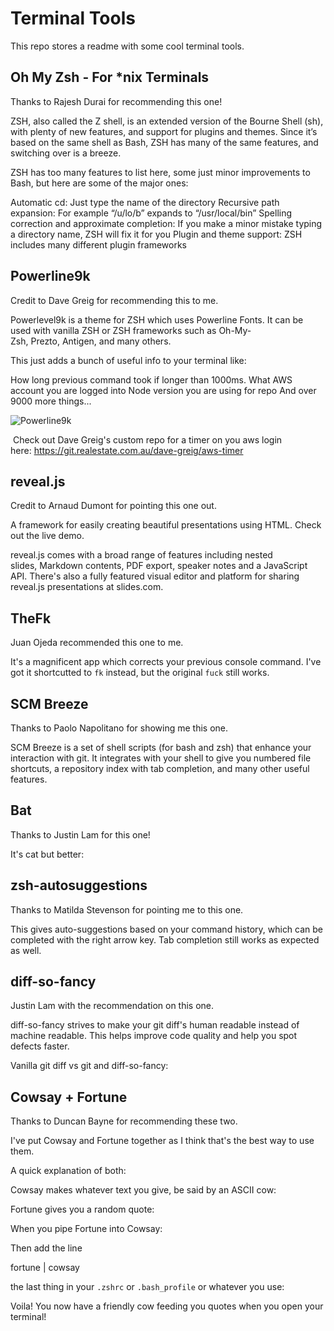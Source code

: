 # Terminal Tools

This repo stores a readme with some cool terminal tools.

## Oh My Zsh - For *nix Terminals

Thanks to Rajesh Durai‌ for recommending this one!

ZSH, also called the Z shell, is an extended version of the Bourne Shell (sh), with plenty of new features, and support for plugins and themes. Since it’s based on the same shell as Bash, ZSH has many of the same features, and switching over is a breeze.

ZSH has too many features to list here, some just minor improvements to Bash, but here are some of the major ones:

Automatic cd: Just type the name of the directory
Recursive path expansion: For example “/u/lo/b” expands to “/usr/local/bin”
Spelling correction and approximate completion: If you make a minor mistake typing a directory name, ZSH will fix it for you
Plugin and theme support: ZSH includes many different plugin frameworks

## Powerline9k

Credit to Dave Greig‌ for recommending this to me.

Powerlevel9k is a theme for ZSH which uses Powerline Fonts. It can be used with vanilla ZSH or ZSH frameworks such as Oh-My-Zsh, Prezto, Antigen, and many others.

This just adds a bunch of useful info to your terminal like:

How long previous command took if longer than 1000ms.
What AWS account you are logged into
Node version you are using for repo
And over 9000 more things...

![Powerline9k](https://gist.github.com/mtchd/a38b76d7b19339a233cdaf31f559bb8a#file-powerline9k-png)

 Check out Dave Greig‌'s custom repo for a timer on you aws login  here: https://git.realestate.com.au/dave-greig/aws-timer

## reveal.js

Credit to Arnaud Dumont‌ for pointing this one out.

A framework for easily creating beautiful presentations using HTML. Check out the live demo.

reveal.js comes with a broad range of features including nested slides, Markdown contents, PDF export, speaker notes and a JavaScript API. There's also a fully featured visual editor and platform for sharing reveal.js presentations at slides.com.

## TheFk

Juan Ojeda‌ recommended this one to me.

It's a magnificent app which corrects your previous console command. I've got it shortcutted to `fk` instead, but the original `fuck` still works.

## SCM Breeze

Thanks to Paolo Napolitano‌ for showing me this one.

SCM Breeze is a set of shell scripts (for bash and zsh) that enhance your interaction with git. It integrates with your shell to give you numbered file shortcuts, a repository index with tab completion, and many other useful features.

## Bat

Thanks to Justin Lam‌ for this one!

It's cat but better:

## zsh-autosuggestions

Thanks to Matilda Stevenson‌ for pointing me to this one.

This gives auto-suggestions based on your command history, which can be completed with the right arrow key. Tab completion still works as expected as well.

## diff-so-fancy

Justin Lam‌ with the recommendation on this one.

diff-so-fancy strives to make your git diff's human readable instead of machine readable. This helps improve code quality and help you spot defects faster.

Vanilla git diff vs git and diff-so-fancy:

## Cowsay + Fortune

Thanks to Duncan Bayne‌ for recommending these two.

I've put Cowsay and Fortune together as I think that's the best way to use them.

A quick explanation of both:

Cowsay makes whatever text you give, be said by an ASCII cow:

Fortune gives you a random quote:

When you pipe Fortune into Cowsay:

Then add the line

fortune | cowsay

the last thing in your `.zshrc` or `.bash_profile` or whatever you use:

Voila! You now have a friendly cow feeding you quotes when you open your terminal!
